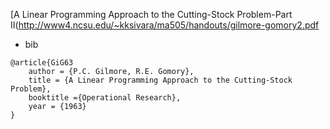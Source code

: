 [A Linear Programming Approach to the Cutting-Stock Problem-Part II(http://www4.ncsu.edu/~kksivara/ma505/handouts/gilmore-gomory2.pdf

- bib
```
@article{GiG63
    author = {P.C. Gilmore, R.E. Gomory},
    title = {A Linear Programming Approach to the Cutting-Stock Problem},
    booktitle ={Operational Research},
    year = {1963}
}
```
